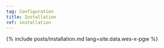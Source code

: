 ```yaml
---
tag: Configuration
title: Installation
ref: installation
---
```


{% include posts/installation.md lang=site.data.wes-x-pgw %}
